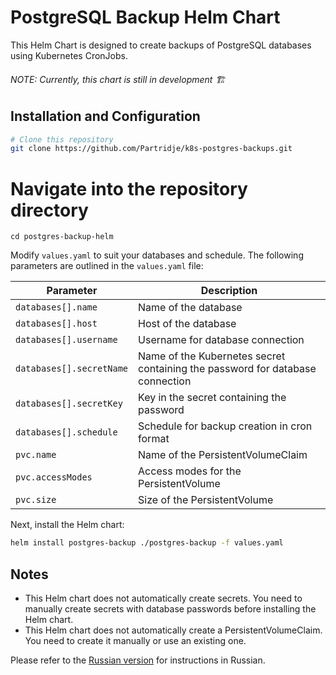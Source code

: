 # PostgreSQL Backup Helm Chart

This Helm Chart is designed to create backups of PostgreSQL databases using Kubernetes CronJobs.
###### NOTE: Currently, this chart is still in development 	:building_construction:

## Installation and Configuration

```bash
# Clone this repository
git clone https://github.com/Partridje/k8s-postgres-backups.git
```

# Navigate into the repository directory
```
cd postgres-backup-helm
```

Modify `values.yaml` to suit your databases and schedule. The following parameters are outlined in the `values.yaml` file:

| Parameter | Description |
| --------- | ----------- |
| `databases[].name` | Name of the database |
| `databases[].host` | Host of the database |
| `databases[].username` | Username for database connection |
| `databases[].secretName` | Name of the Kubernetes secret containing the password for database connection |
| `databases[].secretKey` | Key in the secret containing the password |
| `databases[].schedule` | Schedule for backup creation in cron format |
| `pvc.name` | Name of the PersistentVolumeClaim |
| `pvc.accessModes` | Access modes for the PersistentVolume |
| `pvc.size` | Size of the PersistentVolume |

Next, install the Helm chart:

```bash
helm install postgres-backup ./postgres-backup -f values.yaml
```

## Notes

- This Helm chart does not automatically create secrets. You need to manually create secrets with database passwords before installing the Helm chart.
- This Helm chart does not automatically create a PersistentVolumeClaim. You need to create it manually or use an existing one.

Please refer to the [Russian version](README_RU.md) for instructions in Russian.
